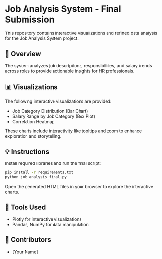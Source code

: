 # Job Analysis System - Final Submission

This repository contains interactive visualizations and refined data analysis for the Job Analysis System project.

## 🚀 Overview

The system analyzes job descriptions, responsibilities, and salary trends across roles to provide actionable insights for HR professionals.

## 📊 Visualizations

The following interactive visualizations are provided:
- Job Category Distribution (Bar Chart)
- Salary Range by Job Category (Box Plot)
- Correlation Heatmap

These charts include interactivity like tooltips and zoom to enhance exploration and storytelling.

## 💡 Instructions

Install required libraries and run the final script:

```bash
pip install -r requirements.txt
python job_analysis_final.py
```

Open the generated HTML files in your browser to explore the interactive charts.

## 🧰 Tools Used

- Plotly for interactive visualizations
- Pandas, NumPy for data manipulation

## 🤝 Contributors

- [Your Name]